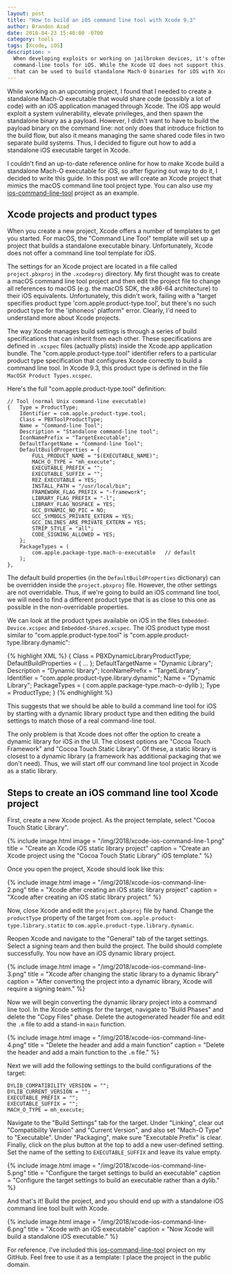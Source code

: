 ```yaml
---
layout: post
title: "How to build an iOS command line tool with Xcode 9.3"
author: Brandon Azad
date: 2018-04-23 15:40:00 -0700
category: tools
tags: [Xcode, iOS]
description: >
  When developing exploits or working on jailbroken devices, it's often useful to build
  command-line tools for iOS. While the Xcode UI does not support this, I'll document a workaround
  that can be used to build standalone Mach-O binaries for iOS with Xcode.
---
```


While working on an upcoming project, I found that I needed to create a standalone Mach-O
executable that would share code (possibly a lot of code) with an iOS application managed through
Xcode. The iOS app would exploit a system vulnerability, elevate privileges, and then spawn the
standalone binary as a payload. However, I didn't want to have to build the payload binary on the
command line: not only does that introduce friction to the build flow, but also it means managing
the same shared code files in two separate build systems. Thus, I decided to figure out how to
add a standalone iOS executable target in Xcode.

I couldn't find an up-to-date reference online for how to make Xcode build a standalone Mach-O
executable for iOS, so after figuring out way to do it, I decided to write this guide. In this post
we will create an Xcode project that mimics the macOS command line tool project type. You can also
use my [ios-command-line-tool] project as an example.

[ios-command-line-tool]: https://github.com/bazad/ios-command-line-tool

<!--more-->

## Xcode projects and product types

When you create a new project, Xcode offers a number of templates to get you started. For macOS,
the "Command Line Tool" template will set up a project that builds a standalone executable binary.
Unfortunately, Xcode does not offer a command line tool template for iOS.

The settings for an Xcode project are located in a file called `project.pbxproj` in the
`.xcodeproj` directory. My first thought was to create a macOS command line tool project and then
edit the project file to change all references to macOS (e.g. the macOS SDK, the x86-64
architecture) to their iOS equivalents. Unfortunately, this didn't work, failing with a "target
specifies product type 'com.apple.product-type.tool', but there's no such product type for the
'iphoneos' platform" error. Clearly, I'd need to understand more about Xcode projects.

The way Xcode manages build settings is through a series of build specifications that can inherit
from each other. These specifications are defined in `.xcspec` files (actually plists) inside the
Xcode.app application bundle. The "com.apple.product-type.tool" identifier refers to a particular
product type specification that configures Xcode correctly to build a command line tool. In Xcode
9.3, this product type is defined in the file `MacOSX Product Types.xcspec`.

Here's the full "com.apple.product-type.tool" definition:

```
// Tool (normal Unix command-line executable)
{   Type = ProductType;
    Identifier = com.apple.product-type.tool;
    Class = PBXToolProductType;
    Name = "Command-line Tool";
    Description = "Standalone command-line tool";
    IconNamePrefix = "TargetExecutable";
    DefaultTargetName = "Command-line Tool";
    DefaultBuildProperties = {
        FULL_PRODUCT_NAME = "$(EXECUTABLE_NAME)";
        MACH_O_TYPE = "mh_execute";
        EXECUTABLE_PREFIX = "";
        EXECUTABLE_SUFFIX = "";
        REZ_EXECUTABLE = YES;
        INSTALL_PATH = "/usr/local/bin";
        FRAMEWORK_FLAG_PREFIX = "-framework";
        LIBRARY_FLAG_PREFIX = "-l";
        LIBRARY_FLAG_NOSPACE = YES;
        GCC_DYNAMIC_NO_PIC = NO;
        GCC_SYMBOLS_PRIVATE_EXTERN = YES;
        GCC_INLINES_ARE_PRIVATE_EXTERN = YES;
        STRIP_STYLE = "all";
        CODE_SIGNING_ALLOWED = YES;
    };
    PackageTypes = (
        com.apple.package-type.mach-o-executable   // default
    );
},
```

The default build properties (in the `DefaultBuildProperties` dictionary) can be overridden inside
the `project.pbxproj` file. However, the other settings are not overridable. Thus, if we're going
to build an iOS command line tool, we will need to find a different product type that is as close
to this one as possible in the non-overridable properties.

We can look at the product types available on iOS in the files `Embedded-Device.xcspec`
and `Embedded-Shared.xcspec`. The iOS product type most similar to "com.apple.product-type.tool" is
"com.apple.product-type.library.dynamic":

{% highlight XML %}
{
    Class = PBXDynamicLibraryProductType;
    DefaultBuildProperties = {
...
    };
    DefaultTargetName = "Dynamic Library";
    Description = "Dynamic library";
    IconNamePrefix = "TargetLibrary";
    Identifier = "com.apple.product-type.library.dynamic";
    Name = "Dynamic Library";
    PackageTypes = (
        com.apple.package-type.mach-o-dylib
    );
    Type = ProductType;
}
{% endhighlight %}

This suggests that we should be able to build a command line tool for iOS by starting with a
dynamic library product type and then editing the build settings to match those of a real
command-line tool.

The only problem is that Xcode does not offer the option to create a dynamic library for iOS in the
UI. The closest options are "Cocoa Touch Framework" and "Cocoa Touch Static Library". Of these, a
static library is closest to a dynamic library (a framework has additional packaging that we don't
need). Thus, we will start off our command line tool project in Xcode as a static library.

## Steps to create an iOS command line tool Xcode project

First, create a new Xcode project. As the project template, select "Cocoa Touch Static Library".

{% include image.html
           image = "/img/2018/xcode-ios-command-line-1.png"
           title =
"Create an Xcode iOS static library project"
           caption =
"Create an Xcode project using the \"Cocoa Touch Static Library\" iOS template."
%}

Once you open the project, Xcode should look like this:

{% include image.html
           image = "/img/2018/xcode-ios-command-line-2.png"
           title =
"Xcode after creating an iOS static library project"
           caption =
"Xcode after creating an iOS static library project."
%}

Now, close Xcode and edit the `project.pbxproj` file by hand. Change the `productType` property of
the target from `com.apple.product-type.library.static` to
`com.apple.product-type.library.dynamic`.

Reopen Xcode and navigate to the "General" tab of the target settings. Select a signing team and
then build the project. The build should complete successfully. You now have an iOS dynamic library
project.

{% include image.html
           image = "/img/2018/xcode-ios-command-line-3.png"
           title =
"Xcode after changing the static library to a dynamic library"
           caption =
"After converting the project into a dynamic library, Xcode will require a signing team."
%}

Now we will begin converting the dynamic library project into a command line tool. In the Xcode
settings for the target, navigate to "Build Phases" and delete the "Copy Files" phase. Delete the
autogenerated header file and edit the `.m` file to add a stand-in `main` function.

{% include image.html
           image = "/img/2018/xcode-ios-command-line-4.png"
           title =
"Delete the header and add a main function"
           caption =
"Delete the header and add a main function to the `.m` file."
%}

Next we will add the following settings to the build configurations of the target:

```
DYLIB_COMPATIBILITY_VERSION = "";
DYLIB_CURRENT_VERSION = "";
EXECUTABLE_PREFIX = "";
EXECUTABLE_SUFFIX = "";
MACH_O_TYPE = mh_execute;
```

Navigate to the "Build Settings" tab for the target. Under "Linking", clear out "Compatibility
Version" and "Current Version", and also set "Mach-O Type" to "Executable". Under "Packaging", make
sure "Executable Prefix" is clear. Finally, click on the plus button at the top to add a new
user-defined setting. Set the name of the setting to `EXECUTABLE_SUFFIX` and leave its value empty.

{% include image.html
           image = "/img/2018/xcode-ios-command-line-5.png"
           title =
"Configure the target settings to build an executable"
           caption =
"Configure the target settings to build an executable rather than a dylib."
%}

And that's it! Build the project, and you should end up with a standalone iOS command line tool
built with Xcode.

{% include image.html
           image = "/img/2018/xcode-ios-command-line-6.png"
           title =
"Xcode with an iOS executable"
           caption =
"Now Xcode will build a standalone iOS executable."
%}

For reference, I've included this [ios-command-line-tool] project on my GitHub. Feel free to use it
as a template: I place the project in the public domain.

